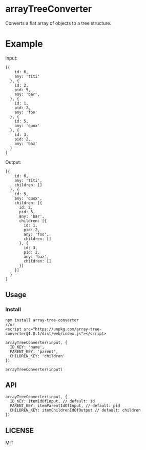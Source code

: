 # arrayTreeConverter
Converts a flat array of objects to a tree structure.

# Example

Input:

```
[{
    id: 6,
    any: 'titi'
  }, {
    id: 2,
    pid: 5,
    any: 'bar',
  }, {
    id: 1,
    pid: 2,
    any: 'foo'
  }, {
    id: 5,
    any: 'quox'
  }, {
    id: 3,
    pid: 2,
    any: 'baz'
  }
]
```
Output:

```
[{
    id: 6,
    any: 'titi',
    children: []
  }, {
    id: 5,
    any: 'quox',
    children: [{
      id: 2,
      pid: 5,
      any: 'bar',
      children: [{
        id: 1,
        pid: 2,
        any: 'foo',
        children: []
      }, {
        id: 3,
        pid: 2,
        any: 'baz',
        children: []
      }]
    }]
  }
]
```
## Usage

### Install

```
npm install array-tree-converter
//or
<script src="https://unpkg.com/array-tree-converter@1.0.1/dist/web/index.js"></script>

```

```
arrayTreeConverter(input, {
  ID_KEY: 'name',
  PARENT_KEY: 'parent',
  CHILDREN_KEY: 'children'
})

arrayTreeConverter(input)
```

## API

```
arrayTreeConverter(input, {
  ID_KEY: itemIdOfInput, // default: id
  PARENT_KEY: itemParentIdOfInput, // default: pid
  CHILDREN_KEY: itemChildrenIdOfOutput // default: children
})
```

## LICENSE

MIT
